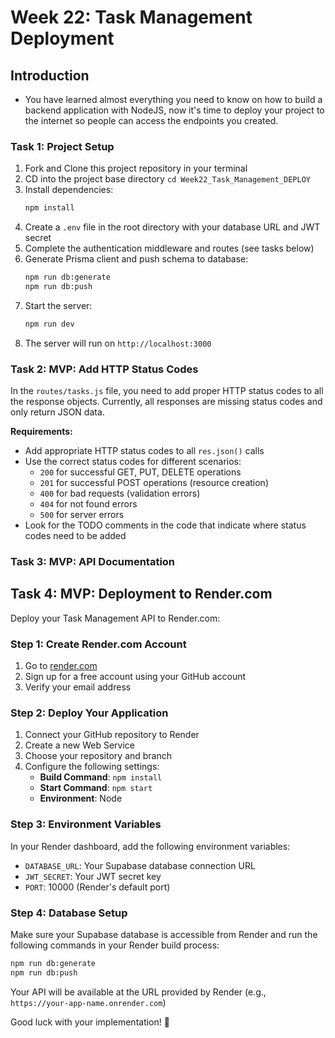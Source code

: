 # Week 22: Task Management Deployment

## Introduction

- You have learned almost everything you need to know on how to build a backend application with NodeJS, now it's time to deploy your project to the internet so people can access the endpoints you created.

### Task 1: Project Setup

1. Fork and Clone this project repository in your terminal
2. CD into the project base directory `cd Week22_Task_Management_DEPLOY`
3. Install dependencies:
   ```bash
   npm install
   ```
4. Create a `.env` file in the root directory with your database URL and JWT secret
5. Complete the authentication middleware and routes (see tasks below)
6. Generate Prisma client and push schema to database:
   ```bash
   npm run db:generate
   npm run db:push
   ```
7. Start the server:
   ```bash
   npm run dev
   ```
8. The server will run on `http://localhost:3000`

### Task 2: MVP: Add HTTP Status Codes

In the `routes/tasks.js` file, you need to add proper HTTP status codes to all the response objects. Currently, all responses are missing status codes and only return JSON data.

**Requirements:**

- Add appropriate HTTP status codes to all `res.json()` calls
- Use the correct status codes for different scenarios:
  - `200` for successful GET, PUT, DELETE operations
  - `201` for successful POST operations (resource creation)
  - `400` for bad requests (validation errors)
  - `404` for not found errors
  - `500` for server errors
- Look for the TODO comments in the code that indicate where status codes need to be added

### Task 3: MVP: API Documentation


## Task 4: MVP: Deployment to Render.com

Deploy your Task Management API to Render.com:

### Step 1: Create Render.com Account

1. Go to [render.com](https://render.com)
2. Sign up for a free account using your GitHub account
3. Verify your email address

### Step 2: Deploy Your Application

1. Connect your GitHub repository to Render
2. Create a new Web Service
3. Choose your repository and branch
4. Configure the following settings:
   - **Build Command**: `npm install`
   - **Start Command**: `npm start`
   - **Environment**: Node

### Step 3: Environment Variables

In your Render dashboard, add the following environment variables:

- `DATABASE_URL`: Your Supabase database connection URL
- `JWT_SECRET`: Your JWT secret key
- `PORT`: 10000 (Render's default port)

### Step 4: Database Setup

Make sure your Supabase database is accessible from Render and run the following commands in your Render build process:

```bash
npm run db:generate
npm run db:push
```

Your API will be available at the URL provided by Render (e.g., `https://your-app-name.onrender.com`)

Good luck with your implementation! 🚀
